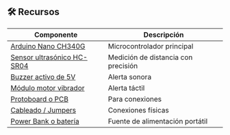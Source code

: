 ## 🛠️ Recursos 

| Componente              | Descripción                        |
|-------------------------|------------------------------------|
| [Arduino Nano CH340G](https://naylampmechatronics.com/ardusystem-tarjetas/88-arduboard-nano-ch340g-mini-usb.html)            | Microcontrolador principal         |
| [Sensor ultrasónico HC-SR04](https://naylampmechatronics.com/sensores-proximida9d/10-sensor-ultrasonido-hc-sr04.html)  | Medición de distancia con precisión |   
| [Buzzer activo de 5V](https://www.electromania.pe/producto/buzzer-activo-de-5v/ )          | Alerta sonora                      |  
| [Módulo motor vibrador](https://mecatronica.saisac.pe/producto/modulo-motor-vibrador-pwm/)      | Alerta táctil                      |   
| [Protoboard o PCB](https://www.teslaelectronic.com.pe/producto/protoboard-830-puntos/?srsltid=AfmBOorUNzrG_SfqL80-2YSSKAOINMZ1qC-t08mY8mVDi2wpZLwlb3Xg)      | Para conexiones                    |
| [Cableado / Jumpers](https://hifisac.com/shop/sch4015phmc-cable-jumper-dupont-macho-hembra-de-colores-largo-15cm-x-40-hilos-de-cobre-aluminio-113#attr=)     | Conexiones físicas                 |
| [Power Bank o batería](https://hifisac.com/shop/il-406080-406080-bateria-de-3-7-v-3000mah-ion-litio-recargable-overclick-60x80mm-3181?page=2&category=356#attr=)| Fuente de alimentación portátil   |
